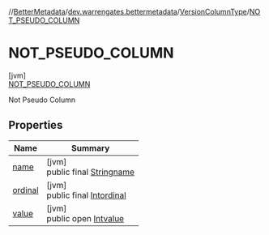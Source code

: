 //[BetterMetadata](../../../../index.md)/[dev.warrengates.bettermetadata](../../index.md)/[VersionColumnType](../index.md)/[NOT_PSEUDO_COLUMN](index.md)

# NOT_PSEUDO_COLUMN

[jvm]\
[NOT_PSEUDO_COLUMN](index.md)

Not Pseudo Column

## Properties

| Name | Summary |
|---|---|
| [name](../-i-s_-p-s-e-u-d-o_-c-o-l-u-m-n/index.md#-372974862%2FProperties%2F-1216412040) | [jvm]<br>public final [String](https://kotlinlang.org/api/latest/jvm/stdlib/kotlin/-string/index.html)[name](../-i-s_-p-s-e-u-d-o_-c-o-l-u-m-n/index.md#-372974862%2FProperties%2F-1216412040) |
| [ordinal](../-i-s_-p-s-e-u-d-o_-c-o-l-u-m-n/index.md#-739389684%2FProperties%2F-1216412040) | [jvm]<br>public final [Int](https://kotlinlang.org/api/latest/jvm/stdlib/kotlin/-int/index.html)[ordinal](../-i-s_-p-s-e-u-d-o_-c-o-l-u-m-n/index.md#-739389684%2FProperties%2F-1216412040) |
| [value](../-i-s_-p-s-e-u-d-o_-c-o-l-u-m-n/index.md#-822832975%2FProperties%2F-1216412040) | [jvm]<br>public open [Int](https://kotlinlang.org/api/latest/jvm/stdlib/kotlin/-int/index.html)[value](../-i-s_-p-s-e-u-d-o_-c-o-l-u-m-n/index.md#-822832975%2FProperties%2F-1216412040) |
